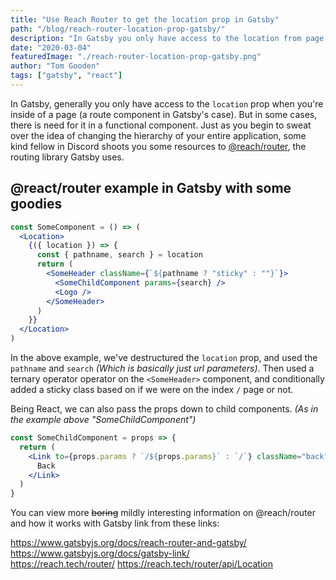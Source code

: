 ```yaml
---
title: "Use Reach Router to get the location prop in Gatsby"
path: "/blog/reach-router-location-prop-gatsby/"
description: "In Gatsby you only have access to the location from page components. However with Reach Router we can get it anywhere."
date: "2020-03-04"
featuredImage: "./reach-router-location-prop-gatsby.png"
author: "Tom Gooden"
tags: ["gatsby", "react"]
---
```


In Gatsby, generally you only have access to the `location` prop when you're inside of a page (a route component in Gatsby's case). But in some cases, there is need for it in a functional component. Just as you begin to sweat over the idea of changing the hierarchy of your entire application, some kind fellow in Discord shoots you some resources to [@reach/router](https://reach.tech/router/), the routing library Gatsby uses.

## @react/router example in Gatsby with some goodies

```jsx
const SomeComponent = () => (
  <Location>
    {({ location }) => {
      const { pathname, search } = location
      return (
        <SomeHeader className={`${pathname ? "sticky" : ""}`}>
          <SomeChildComponent params={search} />
          <Logo />
        </SomeHeader>
      )
    }}
  </Location>
)
```

In the above example, we've destructured the `location` prop, and used the `pathname` and `search` _(Which is basically just url parameters)_. Then used a ternary operator operator on the `<SomeHeader>` component, and conditionally added a sticky class based on if we were on the index `/` page or not.

Being React, we can also pass the props down to child components. _(As in the example above "SomeChildComponent")_

```jsx
const SomeChildComponent = props => {
  return (
    <Link to={props.params ? `/${props.params}` : `/`} className="back">
      Back
    </Link>
  )
}
```

You can view more ~~boring~~ mildly interesting information on @reach/router and how it works with Gatsby link from these links:

https://www.gatsbyjs.org/docs/reach-router-and-gatsby/  
https://www.gatsbyjs.org/docs/gatsby-link/  
https://reach.tech/router/
https://reach.tech/router/api/Location
